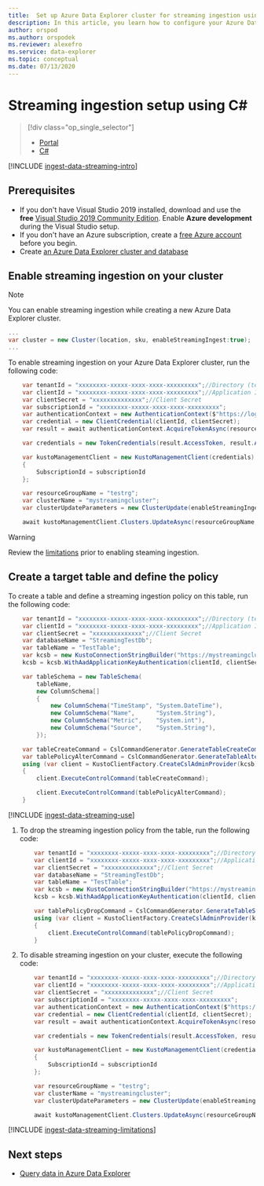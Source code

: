 ```yaml
---
title:  Set up Azure Data Explorer cluster for streaming ingestion using C#
description: In this article, you learn how to configure your Azure Data Explorer cluster using C# and start loading data with streaming ingestion.
author: orspod
ms.author: orspodek
ms.reviewer: alexefro
ms.service: data-explorer
ms.topic: conceptual
ms.date: 07/13/2020
---
```


# Streaming ingestion setup using C#

> [!div class="op_single_selector"]
> * [Portal](ingest-data-streaming.md)
> * [C#](ingest-data-streaming-csharp.md)

[!INCLUDE [ingest-data-streaming-intro](includes/ingest-data-streaming-intro.md)]

## Prerequisites

* If you don't have Visual Studio 2019 installed, download and use the **free** [Visual Studio 2019 Community Edition](https://www.visualstudio.com/downloads/).  Enable **Azure development** during the Visual Studio setup.
* If you don't have an Azure subscription, create a [free Azure account](https://azure.microsoft.com/free/) before you begin.
* Create [an Azure Data Explorer cluster and database](create-cluster-database-csharp.md)
   
## Enable streaming ingestion on your cluster


   > [!NOTE]
   >You can enable streaming ingestion while creating a new Azure Data Explorer cluster.
   >
   >```csharp
   >...
   >var cluster = new Cluster(location, sku, enableStreamingIngest:true);
   >...
   >```

To enable streaming ingestion on your Azure Data Explorer cluster, run the following code:

```csharp
    var tenantId = "xxxxxxxx-xxxxx-xxxx-xxxx-xxxxxxxxx";//Directory (tenant) ID
    var clientId = "xxxxxxxx-xxxxx-xxxx-xxxx-xxxxxxxxx";//Application ID
    var clientSecret = "xxxxxxxxxxxxxx";//Client Secret
    var subscriptionId = "xxxxxxxx-xxxxx-xxxx-xxxx-xxxxxxxxx";
    var authenticationContext = new AuthenticationContext($"https://login.windows.net/{tenantId}");
    var credential = new ClientCredential(clientId, clientSecret);
    var result = await authenticationContext.AcquireTokenAsync(resource: "https://management.core.windows.net/", clientCredential: credential);

    var credentials = new TokenCredentials(result.AccessToken, result.AccessTokenType);

    var kustoManagementClient = new KustoManagementClient(credentials)
    {
        SubscriptionId = subscriptionId
    };

    var resourceGroupName = "testrg";
    var clusterName = "mystreamingcluster";
    var clusterUpdateParameters = new ClusterUpdate(enableStreamingIngest: true);

    await kustoManagementClient.Clusters.UpdateAsync(resourceGroupName, clusterName, clusterUpdateParameters);
```

> [!WARNING]
> Review the [limitations](#limitations) prior to enabling steaming ingestion.

## Create a target table and define the policy

To create a table and define a streaming ingestion policy on this table, run the following code:

```csharp
    var tenantId = "xxxxxxxx-xxxxx-xxxx-xxxx-xxxxxxxxx";//Directory (tenant) ID
    var clientId = "xxxxxxxx-xxxxx-xxxx-xxxx-xxxxxxxxx";//Application ID
    var clientSecret = "xxxxxxxxxxxxxx";//Client Secret
    var databaseName = "StreamingTestDb";
    var tableName = "TestTable";
    var kcsb = new KustoConnectionStringBuilder("https://mystreamingcluster.westcentralus.kusto.windows.net", databaseName);
    kcsb = kcsb.WithAadApplicationKeyAuthentication(clientId, clientSecret, tenantId);

    var tableSchema = new TableSchema(
        tableName,
        new ColumnSchema[]
        {
            new ColumnSchema("TimeStamp", "System.DateTime"),
            new ColumnSchema("Name",      "System.String"),
            new ColumnSchema("Metric",    "System.int"),
            new ColumnSchema("Source",    "System.String"),
        });

    var tableCreateCommand = CslCommandGenerator.GenerateTableCreateCommand(tableSchema);
    var tablePolicyAlterCommand = CslCommandGenerator.GenerateTableAlterStreamingIngestionPolicyCommand(tableName, isEnabled: true);
    using (var client = KustoClientFactory.CreateCslAdminProvider(kcsb))
    {
        client.ExecuteControlCommand(tableCreateCommand);

        client.ExecuteControlCommand(tablePolicyAlterCommand);
    }
```

[!INCLUDE [ingest-data-streaming-use](includes/ingest-data-streaming-ingest.md)]

1. To drop the streaming ingestion policy from the table, run the following code:
    
    ```csharp
        var tenantId = "xxxxxxxx-xxxxx-xxxx-xxxx-xxxxxxxxx";//Directory (tenant) ID
        var clientId = "xxxxxxxx-xxxxx-xxxx-xxxx-xxxxxxxxx";//Application ID
        var clientSecret = "xxxxxxxxxxxxxx";//Client Secret
        var databaseName = "StreamingTestDb";
        var tableName = "TestTable";
        var kcsb = new KustoConnectionStringBuilder("https://mystreamingcluster.westcentralus.kusto.windows.net", databaseName);
        kcsb = kcsb.WithAadApplicationKeyAuthentication(clientId, clientSecret, tenantId);
    
        var tablePolicyDropCommand = CslCommandGenerator.GenerateTableStreamingIngestionPolicyDropCommand(databaseName, tableName);
        using (var client = KustoClientFactory.CreateCslAdminProvider(kcsb))
        {
            client.ExecuteControlCommand(tablePolicyDropCommand);
        }
    ```

1. To disable streaming ingestion on your cluster, execute the following code:
    
    ```csharp
        var tenantId = "xxxxxxxx-xxxxx-xxxx-xxxx-xxxxxxxxx";//Directory (tenant) ID
        var clientId = "xxxxxxxx-xxxxx-xxxx-xxxx-xxxxxxxxx";//Application ID
        var clientSecret = "xxxxxxxxxxxxxx";//Client Secret
        var subscriptionId = "xxxxxxxx-xxxxx-xxxx-xxxx-xxxxxxxxx";
        var authenticationContext = new AuthenticationContext($"https://login.windows.net/{tenantId}");
        var credential = new ClientCredential(clientId, clientSecret);
        var result = await authenticationContext.AcquireTokenAsync(resource: "https://management.core.windows.net/", clientCredential: credential);
    
        var credentials = new TokenCredentials(result.AccessToken, result.AccessTokenType);
    
        var kustoManagementClient = new KustoManagementClient(credentials)
        {
            SubscriptionId = subscriptionId
        };
    
        var resourceGroupName = "testrg";
        var clusterName = "mystreamingcluster";
        var clusterUpdateParameters = new ClusterUpdate(enableStreamingIngest: false);
    
        await kustoManagementClient.Clusters.UpdateAsync(resourceGroupName, clusterName, clusterUpdateParameters);
    ```
    
[!INCLUDE [ingest-data-streaming-limitations](includes/ingest-data-streaming-limitations.md)]

## Next steps

* [Query data in Azure Data Explorer](web-query-data.md)
